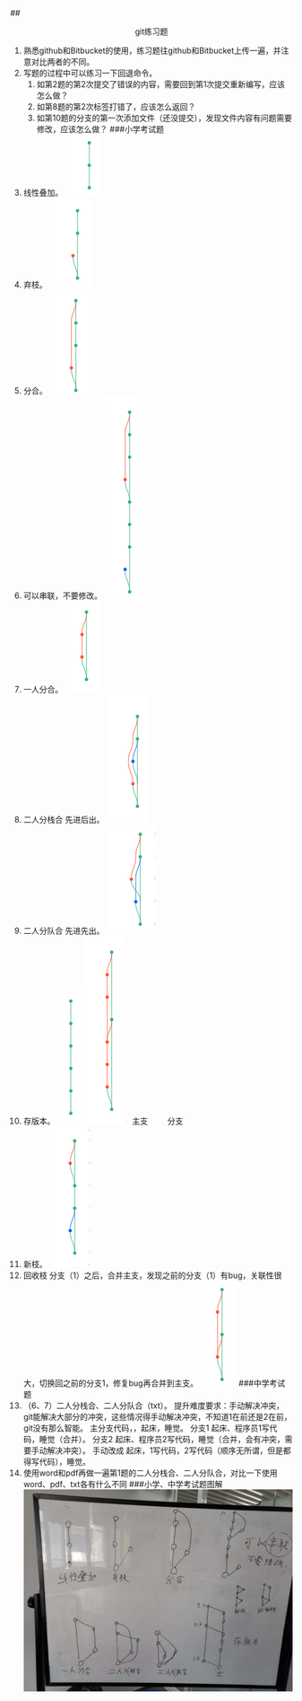 ##<center>git练习题</center>
1. 熟悉github和Bitbucket的使用，练习题往github和Bitbucket上传一遍，并注意对比两者的不同。
2. 写题的过程中可以练习一下回退命令。
    1. 如第2题的第2次提交了错误的内容，需要回到第1次提交重新编写，应该怎么做？
    2. 如第8题的第2次标签打错了，应该怎么返回？
    3. 如第10题的分支的第一次添加文件（还没提交），发现文件内容有问题需要修改，应该怎么做？
###小学考试题
1. 线性叠加。
![img](img/1线性叠加.jpg )
2. 弃枝。
![img](img/2弃枝.jpg )
3. 分合。
![img](img/3分合.jpg )
4. 可以串联，不要修改。
![img](img/4串联.jpg )
5. 一人分合。
![img](img/5一人分合.jpg )
6. 二人分栈合   先进后出。
![img](img/6二人分栈合.jpg )
7. 二人分队合 先进先出。
![img](img/7二人分队合.jpg )
8. 存版本。
![img](img/8存版本主枝.jpg ) ![img](img/8存版本分枝.jpg )
 &ensp;主支&emsp;&emsp;&ensp;分支
9. 新枝。
![img](img/9新枝.jpg )
10. 回收枝   分支（1）之后，合并主支，发现之前的分支（1）有bug，关联性很大，切换回之前的分支1，修复bug再合并到主支。
![img](img/10回收枝.jpg )
###中学考试题
1. （6、7）二人分栈合、二人分队合（txt）。
提升难度要求：手动解决冲突，git能解决大部分的冲突，这些情况得手动解决冲突，不知道1在前还是2在前，git没有那么智能。
主分支代码，，起床，睡觉。
分支1    起床、程序员1写代码，睡觉（合并）。
分支2    起床、程序员2写代码，睡觉（合并，会有冲突，需要手动解决冲突）。
手动改成  起床，1写代码，2写代码（顺序无所谓，但是都得写代码），睡觉。
2. 使用word和pdf再做一遍第1题的二人分栈合、二人分队合，对比一下使用word、pdf、txt各有什么不同
###小学、中学考试题图解
![img](img/git题目图解.jpg )
